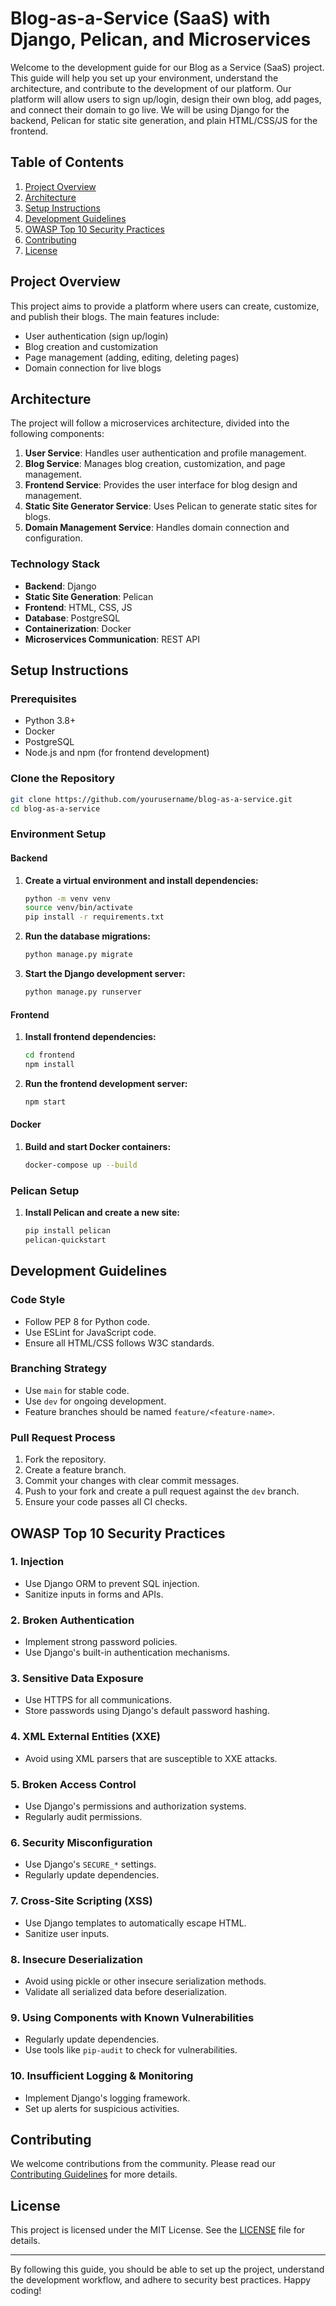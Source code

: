 # Blog-as-a-Service (SaaS) with Django, Pelican, and Microservices

Welcome to the development guide for our Blog as a Service (SaaS) project. This guide will help you set up your environment, understand the architecture, and contribute to the development of our platform. Our platform will allow users to sign up/login, design their own blog, add pages, and connect their domain to go live. We will be using Django for the backend, Pelican for static site generation, and plain HTML/CSS/JS for the frontend. 

## Table of Contents

1. [Project Overview](#project-overview)
2. [Architecture](#architecture)
3. [Setup Instructions](#setup-instructions)
4. [Development Guidelines](#development-guidelines)
5. [OWASP Top 10 Security Practices](#owasp-top-10-security-practices)
6. [Contributing](#contributing)
7. [License](#license)

## Project Overview

This project aims to provide a platform where users can create, customize, and publish their blogs. The main features include:
- User authentication (sign up/login)
- Blog creation and customization
- Page management (adding, editing, deleting pages)
- Domain connection for live blogs

## Architecture

The project will follow a microservices architecture, divided into the following components:

1. **User Service**: Handles user authentication and profile management.
2. **Blog Service**: Manages blog creation, customization, and page management.
3. **Frontend Service**: Provides the user interface for blog design and management.
4. **Static Site Generator Service**: Uses Pelican to generate static sites for blogs.
5. **Domain Management Service**: Handles domain connection and configuration.

### Technology Stack
- **Backend**: Django
- **Static Site Generation**: Pelican
- **Frontend**: HTML, CSS, JS
- **Database**: PostgreSQL
- **Containerization**: Docker
- **Microservices Communication**: REST API

## Setup Instructions

### Prerequisites
- Python 3.8+
- Docker
- PostgreSQL
- Node.js and npm (for frontend development)

### Clone the Repository
```bash
git clone https://github.com/yourusername/blog-as-a-service.git
cd blog-as-a-service
```

### Environment Setup

#### Backend
1. **Create a virtual environment and install dependencies:**
    ```bash
    python -m venv venv
    source venv/bin/activate
    pip install -r requirements.txt
    ```

2. **Run the database migrations:**
    ```bash
    python manage.py migrate
    ```

3. **Start the Django development server:**
    ```bash
    python manage.py runserver
    ```

#### Frontend
1. **Install frontend dependencies:**
    ```bash
    cd frontend
    npm install
    ```

2. **Run the frontend development server:**
    ```bash
    npm start
    ```

#### Docker
1. **Build and start Docker containers:**
    ```bash
    docker-compose up --build
    ```

### Pelican Setup
1. **Install Pelican and create a new site:**
    ```bash
    pip install pelican
    pelican-quickstart
    ```

## Development Guidelines

### Code Style
- Follow PEP 8 for Python code.
- Use ESLint for JavaScript code.
- Ensure all HTML/CSS follows W3C standards.

### Branching Strategy
- Use `main` for stable code.
- Use `dev` for ongoing development.
- Feature branches should be named `feature/<feature-name>`.

### Pull Request Process
1. Fork the repository.
2. Create a feature branch.
3. Commit your changes with clear commit messages.
4. Push to your fork and create a pull request against the `dev` branch.
5. Ensure your code passes all CI checks.

## OWASP Top 10 Security Practices

### 1. Injection
- Use Django ORM to prevent SQL injection.
- Sanitize inputs in forms and APIs.

### 2. Broken Authentication
- Implement strong password policies.
- Use Django's built-in authentication mechanisms.

### 3. Sensitive Data Exposure
- Use HTTPS for all communications.
- Store passwords using Django's default password hashing.

### 4. XML External Entities (XXE)
- Avoid using XML parsers that are susceptible to XXE attacks.

### 5. Broken Access Control
- Use Django's permissions and authorization systems.
- Regularly audit permissions.

### 6. Security Misconfiguration
- Use Django's `SECURE_*` settings.
- Regularly update dependencies.

### 7. Cross-Site Scripting (XSS)
- Use Django templates to automatically escape HTML.
- Sanitize user inputs.

### 8. Insecure Deserialization
- Avoid using pickle or other insecure serialization methods.
- Validate all serialized data before deserialization.

### 9. Using Components with Known Vulnerabilities
- Regularly update dependencies.
- Use tools like `pip-audit` to check for vulnerabilities.

### 10. Insufficient Logging & Monitoring
- Implement Django's logging framework.
- Set up alerts for suspicious activities.

## Contributing

We welcome contributions from the community. Please read our [Contributing Guidelines](CONTRIBUTING.md) for more details.

## License

This project is licensed under the MIT License. See the [LICENSE](LICENSE) file for details.

---

By following this guide, you should be able to set up the project, understand the development workflow, and adhere to security best practices. Happy coding!
